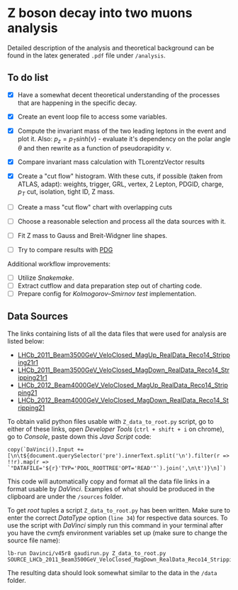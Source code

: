 # Z boson decay into two muons analysis

Detailed description of the analysis and theoretical background can be found in the latex generated `.pdf` file under `/analysis`.

## To do list

- [x] Have a somewhat decent theoretical understanding of the processes that are happening in the specific decay.

- [x] Create an event loop file to access some variables.
- [x] Compute the invariant mass of the two leading leptons in the event and plot it. Also: $p_z = p_T sinh(\nu)$ - evaluate it's dependency on the polar angle $\theta$ and then rewrite as a function of pseudorapidity $\nu$.
- [x] Compare invariant mass calculation with TLorentzVector results

- [x] Create a "cut flow" histogram. With these cuts, if possible (taken from ATLAS, adapt): weights, trigger, GRL, vertex, 2 Lepton, PDGID, charge, $p_T$ cut, isolation, tight ID, Z mass.
- [ ] Create a mass "cut flow" chart with overlapping cuts
- [ ] Choose a reasonable selection and process all the data sources with it.

- [ ] Fit Z mass to Gauss and Breit-Widgner line shapes.
- [ ] Try to compare results with [PDG](https://pdg.lbl.gov/)

Additional workflow improvements:

- [ ] Utilize _Snakemake_.
- [ ] Extract cutflow and data preparation step out of charting code.
- [ ] Prepare config for _Kolmogorov–Smirnov test_ implementation.

## Data Sources

The links containing lists of all the data files that were used for analysis are listed below:

- [LHCb_2011_Beam3500GeV_VeloClosed_MagUp_RealData_Reco14_Stripping21r1](https://eospublichttp.cern.ch/eos/opendata/lhcb/Collision11/EW/LHCb_2011_Beam3500GeV_VeloClosed_MagUp_RealData_Reco14_Stripping21r1_EW_DST/file-indexes/LHCb_2011_Beam3500GeV_VeloClosed_MagUp_RealData_Reco14_Stripping21r1_EW_DST_file_index.txt)
- [LHCb_2011_Beam3500GeV_VeloClosed_MagDown_RealData_Reco14_Stripping21r1](https://eospublichttp.cern.ch/eos/opendata/lhcb/Collision11/EW/LHCb_2011_Beam3500GeV_VeloClosed_MagDown_RealData_Reco14_Stripping21r1_EW_DST/file-indexes/LHCb_2011_Beam3500GeV_VeloClosed_MagDown_RealData_Reco14_Stripping21r1_EW_DST_file_index.txt)
- [LHCb_2012_Beam4000GeV_VeloClosed_MagUp_RealData_Reco14_Stripping21](https://eospublichttp.cern.ch/eos/opendata/lhcb/Collision12/EW/LHCb_2012_Beam4000GeV_VeloClosed_MagUp_RealData_Reco14_Stripping21_EW_DST/file-indexes/LHCb_2012_Beam4000GeV_VeloClosed_MagUp_RealData_Reco14_Stripping21_EW_DST_file_index.txt)
- [LHCb_2012_Beam4000GeV_VeloClosed_MagDown_RealData_Reco14_Stripping21](https://eospublichttp.cern.ch/eos/opendata/lhcb/Collision12/EW/LHCb_2012_Beam4000GeV_VeloClosed_MagDown_RealData_Reco14_Stripping21_EW_DST/file-indexes/LHCb_2012_Beam4000GeV_VeloClosed_MagDown_RealData_Reco14_Stripping21_EW_DST_file_index.txt)

To obtain valid python files usable with `Z_data_to_root.py` script, go to either of these links, open _Developer Tools_ (`ctrl + shift + i` on chrome), go to _Console_, paste down this _Java Script_ code:

    copy(`DaVinci().Input += [\n\t${document.querySelector('pre').innerText.split('\n').filter(r => !!r).map(r => `"DATAFILE='${r}'TYP='POOL_ROOTTREE'OPT='READ'"`).join(',\n\t')}\n]`)

This code will automatically copy and format all the data file links in a format usable by _DaVinci_. Examples of what should be produced in the clipboard are under the `/sources` folder.

To get _root_ tuples a script `Z_data_to_root.py` has been written. Make sure to enter the correct _DataType_ option (`line 34`) for respective data sources. To use the script with _DaVinci_ simply run this command in your terminal after you have the _cvmfs_ environment variables set up (make sure to change the source file name):

    lb-run Davinci/v45r8 gaudirun.py Z_data_to_root.py SOURCE_LHCb_2011_Beam3500GeV_VeloClosed_MagDown_RealData_Reco14_Stripping21r1_EW_DST.py

The resulting data should look somewhat similar to the data in the `/data` folder.
